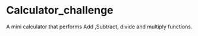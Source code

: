 # Calculator_challenge

A mini calculator that performs Add ,Subtract, divide and multiply functions.
